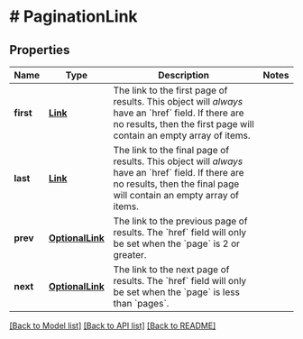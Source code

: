 # # PaginationLink

## Properties

Name | Type | Description | Notes
------------ | ------------- | ------------- | -------------
**first** | [**Link**](Link.md) | The link to the first page of results.  This object will _always_ have an &#x60;href&#x60; field. If there are no results, then the first page will contain an empty array of items. | 
**last** | [**Link**](Link.md) | The link to the final page of results.  This object will _always_ have an &#x60;href&#x60; field. If there are no results, then the final page will contain an empty array of items. | 
**prev** | [**OptionalLink**](OptionalLink.md) | The link to the previous page of results.  The &#x60;href&#x60; field will only be set when the &#x60;page&#x60; is 2 or greater. | 
**next** | [**OptionalLink**](OptionalLink.md) | The link to the next page of results.  The &#x60;href&#x60; field will only be set when the &#x60;page&#x60; is less than &#x60;pages&#x60;. | 

[[Back to Model list]](../../README.md#documentation-for-models) [[Back to API list]](../../README.md#documentation-for-api-endpoints) [[Back to README]](../../README.md)



